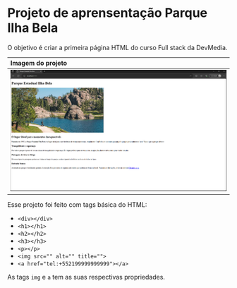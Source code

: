 # Projeto de aprensentação Parque Ilha Bela

O objetivo é criar a primeira página HTML do curso Full stack da DevMedia.

| Imagem do projeto |
| :---------------- |
| ![Projeto Parque Estadual Ilha Bela](/imagem-parque-github.png) |

Esse projeto foi feito com tags básica do HTML:

+ `<div></div>`
+ `<h1></h1>`
+ `<h2></h2>`
+ `<h3></h3>`
+ `<p></p>`
+ `<img src="" alt="" title="">`
+ `<a href="tel:+552199999999999"></a>`

As tags `img` e `a` tem as suas respectivas propriedades.